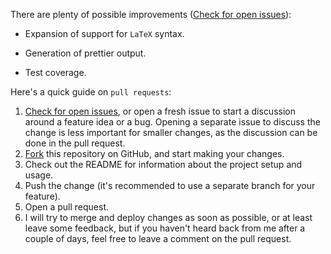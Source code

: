 There are plenty of possible improvements ([Check for open issues](https://github.com/galarius/cmath2tex/issues)):

* Expansion of support for `LaTeX` syntax.  

* Generation of prettier output.  

* Test coverage.  

Here's a quick guide on `pull requests`:

1. [Check for open issues](https://github.com/galarius/cmath2tex/issues), or
   open a fresh issue to start a discussion around a feature idea or a bug.
   Opening a separate issue to discuss the change is less important for smaller
   changes, as the discussion can be done in the pull request.  
2. [Fork](https://github.com/galarius/cmath2tex.git) this repository on GitHub, and start making your changes.
3. Check out the README for information about the project setup and usage.
3. Push the change (it's recommended to use a separate branch for your feature).
4. Open a pull request.
5. I will try to merge and deploy changes as soon as possible, or at least leave
   some feedback, but if you haven't heard back from me after a couple of days,
   feel free to leave a comment on the pull request.